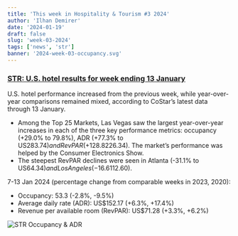 ```yaml
---
title: 'This week in Hospitality & Tourism #3 2024'
author: 'Ilhan Demirer'
date: '2024-01-19'
draft: false
slug: 'week-03-2024'
tags: ['news', 'str']
banner: '2024-week-03-occupancy.svg'
---
```


### [STR: U.S. hotel results for week ending 13 January](https://str.com/press-release/us-hotel-results-week-ending-13-january)

U.S. hotel performance increased from the previous week, while year-over-year comparisons remained mixed, according to CoStar’s latest data through 13 January.

- Among the Top 25 Markets, Las Vegas saw the largest year-over-year increases in each of the three key performance metrics: occupancy (+29.0% to 79.8%), ADR (+77.3% to US$283.74) and RevPAR (+128.8% to US$226.34). The market’s performance was helped by the Consumer Electronics Show.
- The steepest RevPAR declines were seen in Atlanta (-31.1% to US$64.34) and Los Angeles (-16.6% to US$112.60).

7-13 Jan 2024 (percentage change from comparable weeks in 2023, 2020):

- Occupancy: 53.3 (-2.8%, -9.5%)
- Average daily rate (ADR): US$152.17 (+6.3%, +17.4%)
- Revenue per available room (RevPAR): US$71.28 (+3.3%, +6.2%)

![STR Occupancy & ADR](/images/blogimages/2024-week-03-occupancy.svg)
